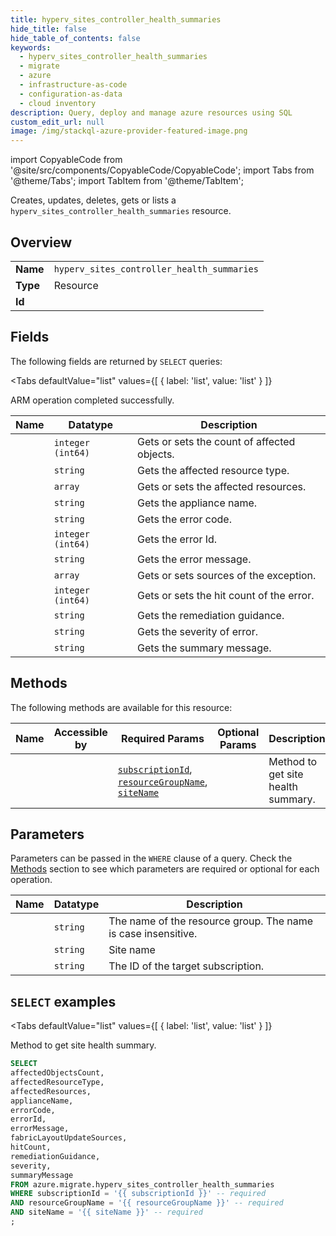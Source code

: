 ```yaml
--- 
title: hyperv_sites_controller_health_summaries
hide_title: false
hide_table_of_contents: false
keywords:
  - hyperv_sites_controller_health_summaries
  - migrate
  - azure
  - infrastructure-as-code
  - configuration-as-data
  - cloud inventory
description: Query, deploy and manage azure resources using SQL
custom_edit_url: null
image: /img/stackql-azure-provider-featured-image.png
---
```


import CopyableCode from '@site/src/components/CopyableCode/CopyableCode';
import Tabs from '@theme/Tabs';
import TabItem from '@theme/TabItem';

Creates, updates, deletes, gets or lists a <code>hyperv_sites_controller_health_summaries</code> resource.

## Overview
<table><tbody>
<tr><td><b>Name</b></td><td><code>hyperv_sites_controller_health_summaries</code></td></tr>
<tr><td><b>Type</b></td><td>Resource</td></tr>
<tr><td><b>Id</b></td><td><CopyableCode code="azure.migrate.hyperv_sites_controller_health_summaries" /></td></tr>
</tbody></table>

## Fields

The following fields are returned by `SELECT` queries:

<Tabs
    defaultValue="list"
    values={[
        { label: 'list', value: 'list' }
    ]}
>
<TabItem value="list">

ARM operation completed successfully.

<table>
<thead>
    <tr>
    <th>Name</th>
    <th>Datatype</th>
    <th>Description</th>
    </tr>
</thead>
<tbody>
<tr>
    <td><CopyableCode code="affectedObjectsCount" /></td>
    <td><code>integer (int64)</code></td>
    <td>Gets or sets the count of affected objects.</td>
</tr>
<tr>
    <td><CopyableCode code="affectedResourceType" /></td>
    <td><code>string</code></td>
    <td>Gets the affected resource type.</td>
</tr>
<tr>
    <td><CopyableCode code="affectedResources" /></td>
    <td><code>array</code></td>
    <td>Gets or sets the affected resources.</td>
</tr>
<tr>
    <td><CopyableCode code="applianceName" /></td>
    <td><code>string</code></td>
    <td>Gets the appliance name.</td>
</tr>
<tr>
    <td><CopyableCode code="errorCode" /></td>
    <td><code>string</code></td>
    <td>Gets the error code.</td>
</tr>
<tr>
    <td><CopyableCode code="errorId" /></td>
    <td><code>integer (int64)</code></td>
    <td>Gets the error Id.</td>
</tr>
<tr>
    <td><CopyableCode code="errorMessage" /></td>
    <td><code>string</code></td>
    <td>Gets the error message.</td>
</tr>
<tr>
    <td><CopyableCode code="fabricLayoutUpdateSources" /></td>
    <td><code>array</code></td>
    <td>Gets or sets sources of the exception.</td>
</tr>
<tr>
    <td><CopyableCode code="hitCount" /></td>
    <td><code>integer (int64)</code></td>
    <td>Gets or sets the hit count of the error.</td>
</tr>
<tr>
    <td><CopyableCode code="remediationGuidance" /></td>
    <td><code>string</code></td>
    <td>Gets the remediation guidance.</td>
</tr>
<tr>
    <td><CopyableCode code="severity" /></td>
    <td><code>string</code></td>
    <td>Gets the severity of error.</td>
</tr>
<tr>
    <td><CopyableCode code="summaryMessage" /></td>
    <td><code>string</code></td>
    <td>Gets the summary message.</td>
</tr>
</tbody>
</table>
</TabItem>
</Tabs>

## Methods

The following methods are available for this resource:

<table>
<thead>
    <tr>
    <th>Name</th>
    <th>Accessible by</th>
    <th>Required Params</th>
    <th>Optional Params</th>
    <th>Description</th>
    </tr>
</thead>
<tbody>
<tr>
    <td><a href="#list"><CopyableCode code="list" /></a></td>
    <td><CopyableCode code="select" /></td>
    <td><a href="#parameter-subscriptionId"><code>subscriptionId</code></a>, <a href="#parameter-resourceGroupName"><code>resourceGroupName</code></a>, <a href="#parameter-siteName"><code>siteName</code></a></td>
    <td></td>
    <td>Method to get site health summary.</td>
</tr>
</tbody>
</table>

## Parameters

Parameters can be passed in the `WHERE` clause of a query. Check the [Methods](#methods) section to see which parameters are required or optional for each operation.

<table>
<thead>
    <tr>
    <th>Name</th>
    <th>Datatype</th>
    <th>Description</th>
    </tr>
</thead>
<tbody>
<tr id="parameter-resourceGroupName">
    <td><CopyableCode code="resourceGroupName" /></td>
    <td><code>string</code></td>
    <td>The name of the resource group. The name is case insensitive.</td>
</tr>
<tr id="parameter-siteName">
    <td><CopyableCode code="siteName" /></td>
    <td><code>string</code></td>
    <td>Site name</td>
</tr>
<tr id="parameter-subscriptionId">
    <td><CopyableCode code="subscriptionId" /></td>
    <td><code>string</code></td>
    <td>The ID of the target subscription.</td>
</tr>
</tbody>
</table>

## `SELECT` examples

<Tabs
    defaultValue="list"
    values={[
        { label: 'list', value: 'list' }
    ]}
>
<TabItem value="list">

Method to get site health summary.

```sql
SELECT
affectedObjectsCount,
affectedResourceType,
affectedResources,
applianceName,
errorCode,
errorId,
errorMessage,
fabricLayoutUpdateSources,
hitCount,
remediationGuidance,
severity,
summaryMessage
FROM azure.migrate.hyperv_sites_controller_health_summaries
WHERE subscriptionId = '{{ subscriptionId }}' -- required
AND resourceGroupName = '{{ resourceGroupName }}' -- required
AND siteName = '{{ siteName }}' -- required
;
```
</TabItem>
</Tabs>
